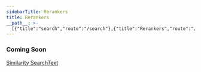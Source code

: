 ```yaml
---
sidebarTitle: Rerankers
title: Rerankers
__path__: >-
  [{"title":"search","route":"/search"},{"title":"Rerankers","route":"/search/rerankers"}]
---
```


### Coming Soon

[Similarity Search](/search/similarity-search "Similarity Search")[Text](/generative-and-rag/text "Text")